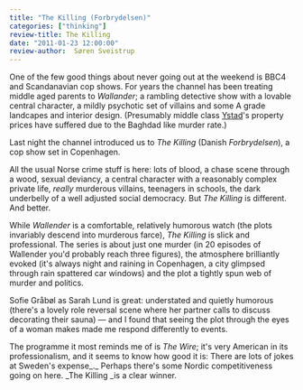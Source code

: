 ```yaml
---
title: "The Killing (Forbrydelsen)"
categories: ["thinking"]
review-title: The Killing
date: "2011-01-23 12:00:00"
review-author:  Søren Sveistrup
---
```



One of the few good things about never going out at the weekend is BBC4 and Scandanavian cop shows. For years the channel has been treating middle aged parents to _Wallander_; a rambling detective show with a lovable central character, a mildly psychotic set of villains and some A grade landcapes and interior design. (Presumably middle class [Ystad](https://www.visitsweden.com/sweden/Regions--Cities/Southern-Sweden/Culture/Ystad--Kurt-Wallander/)'s property prices have suffered due to the Baghdad like murder rate.)

Last night the channel introduced us to _The Killing_ (Danish _Forbrydelsen_), a cop show set in Copenhagen.

All the usual Norse crime stuff is here: lots of blood, a chase scene through a wood, sexual deviancy, a central character with a reasonably complex private life, _really_ murderous villains, teenagers in schools, the dark underbelly of a well adjusted social democracy. But _The Killing_ is different. And better.

While _Wallender_ is a comfortable, relatively humorous watch (the plots invariably descend into murderous farce), _The Killing_ is slick and professional. The series is about just one murder (in 20 episodes of Wallender you'd probably reach three figures), the atmosphere brilliantly evoked (it's always night and raining in Copenhagen, a city glimpsed through rain spattered car windows) and the plot a tightly spun web of murder and politics.

Sofie Gråbøl as Sarah Lund is great: understated and quietly humorous (there's a lovely role reversal scene where her partner calls to discuss decorating their sauna) — and I found that seeing the plot through the eyes of a woman makes made me respond differently to events.

The programme it most reminds me of is _The Wire_; it's very American in its professionalism, and it seems to know how good it is: There are lots of jokes at Sweden's expense_._ Perhaps there's some Nordic competitiveness going on here. _The Killing _is a clear winner.
